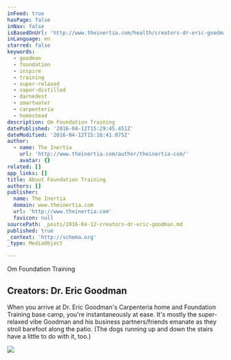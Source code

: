 ```yaml
---
inFeed: true
hasPage: false
inNav: false
isBasedOnUrl: 'http://www.theinertia.com/health/creators-dr-eric-goodman/'
inLanguage: en
starred: false
keywords:
  - goodman
  - foundation
  - inspire
  - training
  - super-relaxed
  - vapor-distilled
  - darnedest
  - smartwater
  - carpenteria
  - homestead
description: Om Foundation Training
datePublished: '2016-04-12T15:29:45.451Z'
dateModified: '2016-04-12T15:16:41.075Z'
author:
  - name: The Inertia
    url: 'http://www.theinertia.com/author/theinertia-com/'
    avatar: {}
related: []
app_links: []
title: About Foundation Training
authors: []
publisher:
  name: The Inertia
  domain: www.theinertia.com
  url: 'http://www.theinertia.com'
  favicon: null
sourcePath: _posts/2016-04-12-creators-dr-eric-goodman.md
published: true
_context: 'http://schema.org'
_type: MediaObject

---
```

Om Foundation Training

<article style=""><h1>Creators: Dr. Eric Goodman</h1><p>When you arrive at Dr. Eric Goodman's Carpenteria home and Foundation Training base camp, you're instantaneously at ease. It's mostly the super-relaxed vibe Goodman and his business partners/friends emanate as they stroll barefoot along the patio. (The dogs running up and down the stairs have a little to do with it, too.)</p><img src="http://cdn1.theinertia.com/wp-content/uploads/2014/08/Featured.jpg" /></article>